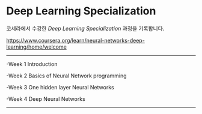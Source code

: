 # Deep Learning Specialization
코세라에서 수강한 *Deep Learning Specialization* 과정을 기록합니다.


https://www.coursera.org/learn/neural-networks-deep-learning/home/welcome

------
-Week 1 Introduction

-Week 2 Basics of Neural Network programming  

-Week 3 One hidden layer Neural Networks

-Week 4 Deep Neural Networks

------
